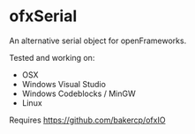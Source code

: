 ofxSerial
=========

An alternative serial object for openFrameworks.

Tested and working on:

- OSX
- Windows Visual Studio
- Windows Codeblocks / MinGW
- Linux

Requires https://github.com/bakercp/ofxIO
